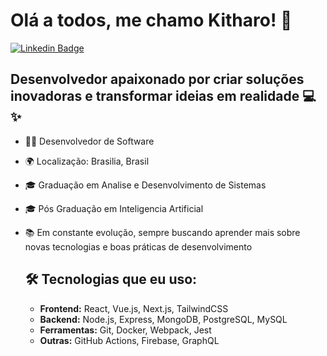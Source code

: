 <h1>Olá a todos, me chamo Kitharo! 👋</h1>

[![Linkedin Badge](https://img.shields.io/badge/-LinkedIn-6633cc?style=flat-square&logo=Linkedin&logoColor=white&link=https://www.linkedin.com/in/kitharo-nunes/)](https://www.linkedin.com/in/kitharo-nunes/)

## Desenvolvedor apaixonado por criar soluções inovadoras e transformar ideias em realidade 💻✨
- 👩‍💻 Desenvolvedor de Software
- 🌍 Localização: Brasilia, Brasil
- 🎓 Graduação em Analise e Desenvolvimento de Sistemas
- 🎓 Pós Graduação em Inteligencia Artificial
- 📚 Em constante evolução, sempre buscando aprender mais sobre novas tecnologias e boas práticas de desenvolvimento

    <h2>🛠️ Tecnologias que eu uso:</h2>
    <ul>
        <li><strong>Frontend:</strong> React, Vue.js, Next.js, TailwindCSS</li>
        <li><strong>Backend:</strong> Node.js, Express, MongoDB, PostgreSQL, MySQL</li>
        <li><strong>Ferramentas:</strong> Git, Docker, Webpack, Jest</li>
        <li><strong>Outras:</strong> GitHub Actions, Firebase, GraphQL</li>
    </ul>
